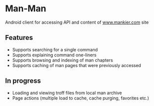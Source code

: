 Man-Man
=======

Android client for accessing API and content of www.mankier.com site

Features
--------

- Supports searching for a single command
- Supports explaining command one-liners
- Supports browsing and indexing of man chapters
- Supports caching of man pages that were previously accessed

In progress
-----------

- Loading and viewing troff files from local man archive
- Page actions (multiple load to cache, cache purging, favorites etc.)